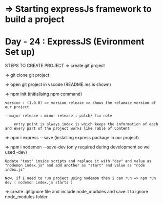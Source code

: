 # => Starting expressJs framework to build a project

# Day - 24 : ExpressJS (Evironment Set up)

STEPS TO CREATE PROJECT
=> create git project

=> git clone git project

=> open git project in vscode (README.ms is shown)

=> npm init (initialising npm command)

    version : (1.0.0) => version release => shows the relaease version of our project

    - major release : minor release : patch/ fix note

        entry point is always index.js which keeps the information of each and every part of the project works like Table of Content

=> npm i express --save (installing express package in our project)

=> npm i nodemon --save-dev (only required during development so we used -dev)

    Update "test" inside scripts and replace it with "dev" and value as "nodemon index.js" and add another as "start" and value as "node index.js"

    Now, if I need to run project using nodemon then i can run => npm run dev ( nodemon index.js starts )

=> create .gitignore file and include node_modules and save it to ignore node_modules folder
